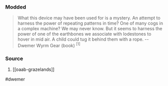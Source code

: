 ### Modded
> What this device may have been used for is a mystery. An attempt to harness the power of repeating patterns in time? One of many cogs in a complex machine? We may never know. But it seems to harness the power of one of the earthbones we associate with lodestones to hover in mid air. A child could tug it behind them with a rope.
> -- Dwemer Wyrm Gear (book) <sup>[1]</sup>
### Source
1. [[oaab-grazelands]]

#dwemer